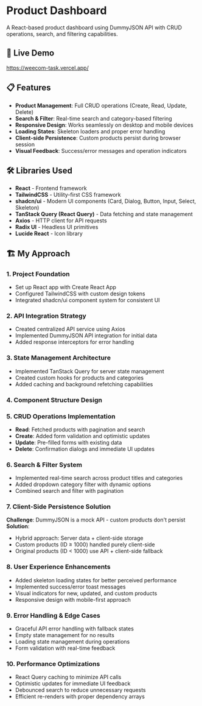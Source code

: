 # Product Dashboard

A React-based product dashboard using DummyJSON API with CRUD operations, search, and filtering capabilities.

## 🚀 Live Demo
https://weecom-task.vercel.app/

## 📋 Features

- **Product Management**: Full CRUD operations (Create, Read, Update, Delete)
- **Search & Filter**: Real-time search and category-based filtering
- **Responsive Design**: Works seamlessly on desktop and mobile devices
- **Loading States**: Skeleton loaders and proper error handling
- **Client-side Persistence**: Custom products persist during browser session
- **Visual Feedback**: Success/error messages and operation indicators

## 🛠️ Libraries Used

- **React** - Frontend framework
- **TailwindCSS** - Utility-first CSS framework
- **shadcn/ui** - Modern UI components (Card, Dialog, Button, Input, Select, Skeleton)
- **TanStack Query (React Query)** - Data fetching and state management
- **Axios** - HTTP client for API requests
- **Radix UI** - Headless UI primitives
- **Lucide React** - Icon library

## 🏗️ My Approach

### 1. **Project Foundation**
- Set up React app with Create React App
- Configured TailwindCSS with custom design tokens
- Integrated shadcn/ui component system for consistent UI

### 2. **API Integration Strategy**
- Created centralized API service using Axios
- Implemented DummyJSON API integration for initial data
- Added response interceptors for error handling

### 3. **State Management Architecture**
- Implemented TanStack Query for server state management
- Created custom hooks for products and categories
- Added caching and background refetching capabilities

### 4. **Component Structure Design**

### 5. **CRUD Operations Implementation**
- **Read**: Fetched products with pagination and search
- **Create**: Added form validation and optimistic updates
- **Update**: Pre-filled forms with existing data
- **Delete**: Confirmation dialogs and immediate UI updates

### 6. **Search & Filter System**
- Implemented real-time search across product titles and categories
- Added dropdown category filter with dynamic options
- Combined search and filter with pagination

### 7. **Client-Side Persistence Solution**
**Challenge**: DummyJSON is a mock API - custom products don't persist
**Solution**: 
- Hybrid approach: Server data + client-side storage
- Custom products (ID ≥ 1000) handled purely client-side
- Original products (ID < 1000) use API + client-side fallback

### 8. **User Experience Enhancements**
- Added skeleton loading states for better perceived performance
- Implemented success/error toast messages
- Visual indicators for new, updated, and custom products
- Responsive design with mobile-first approach

### 9. **Error Handling & Edge Cases**
- Graceful API error handling with fallback states
- Empty state management for no results
- Loading state management during operations
- Form validation with real-time feedback

### 10. **Performance Optimizations**
- React Query caching to minimize API calls
- Optimistic updates for immediate UI feedback
- Debounced search to reduce unnecessary requests
- Efficient re-renders with proper dependency arrays


